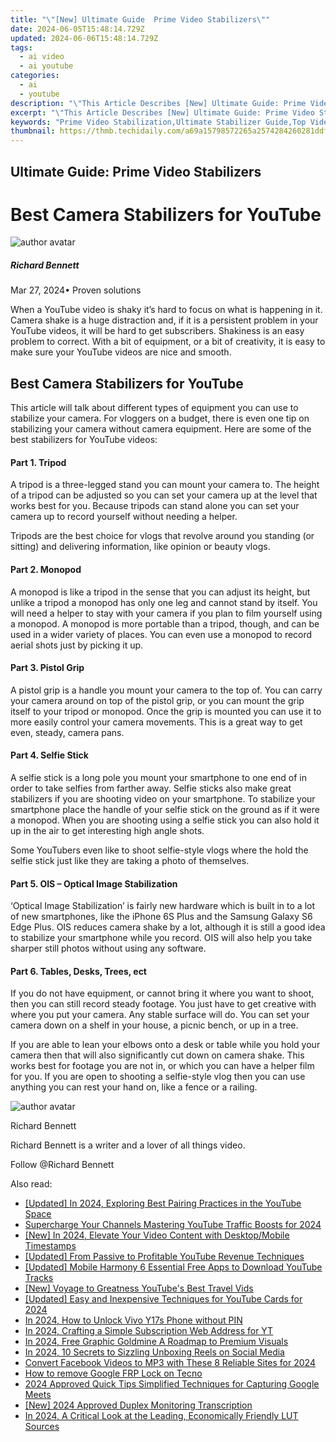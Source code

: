 ```yaml
---
title: "\"[New] Ultimate Guide  Prime Video Stabilizers\""
date: 2024-06-05T15:48:14.729Z
updated: 2024-06-06T15:48:14.729Z
tags:
  - ai video
  - ai youtube
categories:
  - ai
  - youtube
description: "\"This Article Describes [New] Ultimate Guide: Prime Video Stabilizers\""
excerpt: "\"This Article Describes [New] Ultimate Guide: Prime Video Stabilizers\""
keywords: "Prime Video Stabilization,Ultimate Stabilizer Guide,Top Video Stabilizers,Optimal Video Stability,Prime Video Fixes,Best Stabilizer Tools,Premium Video Smoothing"
thumbnail: https://thmb.techidaily.com/a69a15798572265a2574284260281ddf651b6e2edc67c914e7a3a40f4a1feb7f.png
---
```


## Ultimate Guide: Prime Video Stabilizers

# Best Camera Stabilizers for YouTube

![author avatar](https://images.wondershare.com/filmora/article-images/richard-bennett.jpg)

##### Richard Bennett

 Mar 27, 2024• Proven solutions

 When a YouTube video is shaky it’s hard to focus on what is happening in it. Camera shake is a huge distraction and, if it is a persistent problem in your YouTube videos, it will be hard to get subscribers. Shakiness is an easy problem to correct. With a bit of equipment, or a bit of creativity, it is easy to make sure your YouTube videos are nice and smooth.

## Best Camera Stabilizers for YouTube

 This article will talk about different types of equipment you can use to stabilize your camera. For vloggers on a budget, there is even one tip on stabilizing your camera without camera equipment. Here are some of the best stabilizers for YouTube videos:

#### Part 1\. Tripod

 A tripod is a three-legged stand you can mount your camera to. The height of a tripod can be adjusted so you can set your camera up at the level that works best for you. Because tripods can stand alone you can set your camera up to record yourself without needing a helper.

 Tripods are the best choice for vlogs that revolve around you standing (or sitting) and delivering information, like opinion or beauty vlogs.

#### Part 2\. Monopod

 A monopod is like a tripod in the sense that you can adjust its height, but unlike a tripod a monopod has only one leg and cannot stand by itself. You will need a helper to stay with your camera if you plan to film yourself using a monopod. A monopod is more portable than a tripod, though, and can be used in a wider variety of places. You can even use a monopod to record aerial shots just by picking it up.

#### Part 3\. Pistol Grip

 A pistol grip is a handle you mount your camera to the top of. You can carry your camera around on top of the pistol grip, or you can mount the grip itself to your tripod or monopod. Once the grip is mounted you can use it to more easily control your camera movements. This is a great way to get even, steady, camera pans.

#### Part 4\. Selfie Stick

 A selfie stick is a long pole you mount your smartphone to one end of in order to take selfies from farther away. Selfie sticks also make great stabilizers if you are shooting video on your smartphone. To stabilize your smartphone place the handle of your selfie stick on the ground as if it were a monopod. When you are shooting using a selfie stick you can also hold it up in the air to get interesting high angle shots.

 Some YouTubers even like to shoot selfie-style vlogs where the hold the selfie stick just like they are taking a photo of themselves.

#### Part 5\. OIS – Optical Image Stabilization

 ‘Optical Image Stabilization’ is fairly new hardware which is built in to a lot of new smartphones, like the iPhone 6S Plus and the Samsung Galaxy S6 Edge Plus. OIS reduces camera shake by a lot, although it is still a good idea to stabilize your smartphone while you record. OIS will also help you take sharper still photos without using any software.

#### Part 6\. Tables, Desks, Trees, ect

 If you do not have equipment, or cannot bring it where you want to shoot, then you can still record steady footage. You just have to get creative with where you put your camera. Any stable surface will do. You can set your camera down on a shelf in your house, a picnic bench, or up in a tree.

 If you are able to lean your elbows onto a desk or table while you hold your camera then that will also significantly cut down on camera shake. This works best for footage you are not in, or which you can have a helper film for you. If you are open to shooting a selfie-style vlog then you can use anything you can rest your hand on, like a fence or a railing.

![author avatar](https://images.wondershare.com/filmora/article-images/richard-bennett.jpg)

Richard Bennett

Richard Bennett is a writer and a lover of all things video.

Follow @Richard Bennett

<span class="atpl-alsoreadstyle">Also read:</span>
<div><ul>
<li><a href="https://facebook-video-share.techidaily.com/updated-in-2024-exploring-best-pairing-practices-in-the-youtube-space/"><u>[Updated] In 2024, Exploring Best Pairing Practices in the YouTube Space</u></a></li>
<li><a href="https://facebook-video-share.techidaily.com/supercharge-your-channels-mastering-youtube-traffic-boosts-for-2024/"><u>Supercharge Your Channels  Mastering YouTube Traffic Boosts for 2024</u></a></li>
<li><a href="https://facebook-video-share.techidaily.com/new-in-2024-elevate-your-video-content-with-desktopmobile-timestamps/"><u>[New] In 2024, Elevate Your Video Content with Desktop/Mobile Timestamps</u></a></li>
<li><a href="https://facebook-video-share.techidaily.com/updated-from-passive-to-profitable-youtube-revenue-techniques/"><u>[Updated] From Passive to Profitable  YouTube Revenue Techniques</u></a></li>
<li><a href="https://facebook-video-share.techidaily.com/updated-mobile-harmony-6-essential-free-apps-to-download-youtube-tracks/"><u>[Updated] Mobile Harmony  6 Essential Free Apps to Download YouTube Tracks</u></a></li>
<li><a href="https://facebook-video-share.techidaily.com/new-voyage-to-greatness-youtubes-best-travel-vids/"><u>[New] Voyage to Greatness  YouTube's Best Travel Vids</u></a></li>
<li><a href="https://facebook-video-share.techidaily.com/updated-easy-and-inexpensive-techniques-for-youtube-cards-for-2024/"><u>[Updated] Easy and Inexpensive Techniques for YouTube Cards for 2024</u></a></li>
<li><a href="https://android-unlock.techidaily.com/in-2024-how-to-unlock-vivo-y17s-phone-without-pin-by-drfone-android/"><u>In 2024, How to Unlock Vivo Y17s Phone without PIN</u></a></li>
<li><a href="https://youtube-videos.techidaily.com/in-2024-crafting-a-simple-subscription-web-address-for-yt/"><u>In 2024, Crafting a Simple Subscription Web Address for YT</u></a></li>
<li><a href="https://some-techniques.techidaily.com/in-2024-free-graphic-goldmine-a-roadmap-to-premium-visuals/"><u>In 2024, Free Graphic Goldmine  A Roadmap to Premium Visuals</u></a></li>
<li><a href="https://extra-information.techidaily.com/in-2024-10-secrets-to-sizzling-unboxing-reels-on-social-media/"><u>In 2024, 10 Secrets to Sizzling Unboxing Reels on Social Media</u></a></li>
<li><a href="https://ai-vdieo-software.techidaily.com/convert-facebook-videos-to-mp3-with-these-8-reliable-sites-for-2024/"><u>Convert Facebook Videos to MP3 with These 8 Reliable Sites for 2024</u></a></li>
<li><a href="https://blog-min.techidaily.com/how-to-remove-google-frp-lock-on-tecno-by-drfone-android-unlock-remove-google-frp/"><u>How to remove Google FRP Lock on Tecno</u></a></li>
<li><a href="https://screen-activity-recording.techidaily.com/2024-approved-quick-tips-simplified-techniques-for-capturing-google-meets/"><u>2024 Approved  Quick Tips  Simplified Techniques for Capturing Google Meets</u></a></li>
<li><a href="https://screen-video-capture.techidaily.com/new-2024-approved-duplex-monitoring-transcription/"><u>[New] 2024 Approved  Duplex Monitoring Transcription</u></a></li>
<li><a href="https://extra-resources.techidaily.com/in-2024-a-critical-look-at-the-leading-economically-friendly-lut-sources/"><u>In 2024, A Critical Look at the Leading, Economically Friendly LUT Sources</u></a></li>
</ul></div>

<ins class="adsbygoogle"
      style="display:block"
      data-ad-client="ca-pub-7571918770474297"
      data-ad-slot="8358498916"
      data-ad-format="auto"
      data-full-width-responsive="true"></ins>